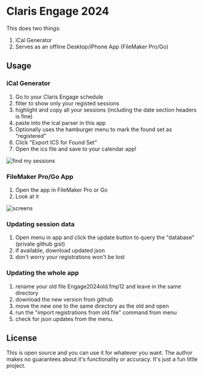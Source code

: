 # Claris Engage 2024

This does two things:

1. iCal Generator
2. Serves as an offline Desktop/iPhone App (FileMaker Pro/Go)

## Usage

### iCal Generator

1. Go to your Claris Engage schedule
2. filter to show only your registed sessions
3. highlight and copy all your sessions (including the date section headers is fine)
4. paste into the ical parser in this app
5. Optionally uses the hamburger menu to mark the found set as "registered"
6. Click "Export ICS for Found Set"
7. Open the ics file and save to your calendar app!

![find my sessions](./find-my-sessions.png)

### FileMaker Pro/Go App

1. Open the app in FileMaker Pro or Go
2. Look at it

![screens](./screens.jpg)

### Updating session data

1. Open menu in app and click the update button to query the "database" (private github gist)
2. if available, download updated json
3. don't worry your registrations won't be lost

### Updating the whole app

1. rename your old file Engage2024old.fmp12 and leave in the same directory
2. download the new version from github
3. move the new one to the same directory as the old and open
4. run the "import registrations from old file" command from menu
5. check for json updates from the menu.

## License

This is open source and you can use it for whatever you want. The author makes no guarantees about it's functionality or accuracy. It's just a fun little project.
